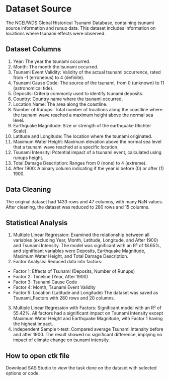 # Dataset Source
The NCEI/WDS Global Historical Tsunami Database, containing tsunami source information and runup data. This dataset includes information on locations where tsunami effects were observed.

## Dataset Columns
1. Year: The year the tsunami occurred.
2. Month: The month the tsunami occurred.
3. Tsunami Event Validity: Validity of the actual tsunami occurrence, rated from -1 (erroneous) to 4 (definite).
4. Tsunami Cause Code: The source of the tsunami, from 0 (unknown) to 11 (astronomical tide).
5. Deposits: Criteria commonly used to identify tsunami deposits.
6. Country: Country name where the tsunami occurred.
7. Location Name: The area along the coastline.
8. Number of Runups: Total number of locations along the coastline where the tsunami wave reached a maximum height above the normal sea level.
9. Earthquake Magnitude: Size or strength of the earthquake (Richter Scale).
10. Latitude and Longitude: The location where the tsunami originated.
11. Maximum Water Height: Maximum elevation above the normal sea level that a tsunami wave reached at a specific location.
12. Tsunami Intensity: Potential impact of a tsunami event, calculated using runups height.
13. Total Damage Description: Ranges from 0 (none) to 4 (extreme).
14. After 1900: A binary column indicating if the year is before (0) or after (1) 1900.

## Data Cleaning
The original dataset had 1433 rows and 47 columns, with many NaN values. After cleaning, the dataset was reduced to 280 rows and 15 columns.

## Statistical Analysis
1. Multiple Linear Regression: Examined the relationship between all variables (excluding Year, Month, Latitude, Longitude, and After 1900) and Tsunami Intensity. The model was significant with an R² of 18.65%, and significant variables were Deposits, Earthquake Magnitude, Maximum Water Height, and Total Damage Description.
2. Factor Analysis: Reduced data into factors:
 - Factor 1: Effects of Tsunami (Deposits, Number of Runups)
 - Factor 2: Timeline (Year, After 1900)
 - Factor 3: Tsunami Cause Code
 - Factor 4: Month, Tsunami Event Validity
 - Factor 5: Location (Latitude and Longitude)
The dataset was saved as Tsunami_Factors with 280 rows and 20 columns.
3. Multiple Linear Regression with Factors: Significant model with an R² of 55.42%. All factors had a significant impact on Tsunami Intensity except Maximum Water Height and Earthquake Magnitude, with Factor 1 having the highest impact.
4. Independent Sample t-test: Compared average Tsunami Intensity before and after 1900. The result showed no significant difference, implying no impact of climate change on tsunami intensity.

## How to open ctk file
Download SAS Studio to view the task done on the dataset with selected options or code.